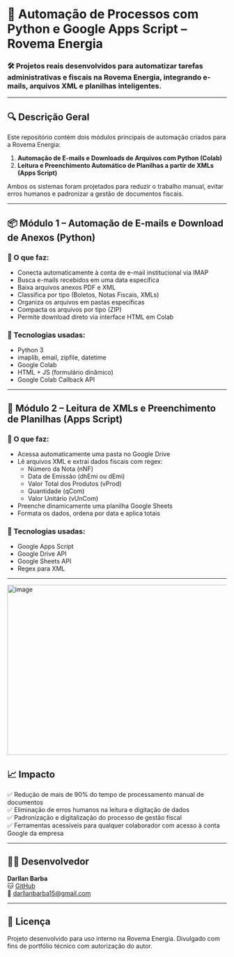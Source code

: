 # 📁 Automação de Processos com Python e Google Apps Script – Rovema Energia

### 🛠 Projetos reais desenvolvidos para automatizar tarefas administrativas e fiscais na Rovema Energia, integrando e-mails, arquivos XML e planilhas inteligentes.

---

## 🔍 Descrição Geral

Este repositório contém dois módulos principais de automação criados para a Rovema Energia:

1. **Automação de E-mails e Downloads de Arquivos com Python (Colab)**
2. **Leitura e Preenchimento Automático de Planilhas a partir de XMLs (Apps Script)**

Ambos os sistemas foram projetados para reduzir o trabalho manual, evitar erros humanos e padronizar a gestão de documentos fiscais.

---

## 📦 Módulo 1 – Automação de E-mails e Download de Anexos (Python)

### 🔧 O que faz:

- Conecta automaticamente à conta de e-mail institucional via IMAP
- Busca e-mails recebidos em uma data específica
- Baixa arquivos anexos PDF e XML
- Classifica por tipo (Boletos, Notas Fiscais, XMLs)
- Organiza os arquivos em pastas específicas
- Compacta os arquivos por tipo (ZIP)
- Permite download direto via interface HTML em Colab

### 🧪 Tecnologias usadas:

- Python 3
- imaplib, email, zipfile, datetime
- Google Colab
- HTML + JS (formulário dinâmico)
- Google Colab Callback API

---

## 🧩 Módulo 2 – Leitura de XMLs e Preenchimento de Planilhas (Apps Script)

### 🔧 O que faz:

- Acessa automaticamente uma pasta no Google Drive
- Lê arquivos XML e extrai dados fiscais com regex:
  - Número da Nota (nNF)
  - Data de Emissão (dhEmi ou dEmi)
  - Valor Total dos Produtos (vProd)
  - Quantidade (qCom)
  - Valor Unitário (vUnCom)
- Preenche dinamicamente uma planilha Google Sheets
- Formata os dados, ordena por data e aplica totais

### 🧪 Tecnologias usadas:

- Google Apps Script
- Google Drive API
- Google Sheets API
- Regex para XML

---
<img width="1846" height="391" alt="image" src="https://github.com/user-attachments/assets/e4ac166a-898e-47a1-bf05-a55c2d5e2705" />

## 📈 Impacto

✅ Redução de mais de 90% do tempo de processamento manual de documentos  
✅ Eliminação de erros humanos na leitura e digitação de dados  
✅ Padronização e digitalização do processo de gestão fiscal  
✅ Ferramentas acessíveis para qualquer colaborador com acesso à conta Google da empresa

---

## 👨‍💻 Desenvolvedor

**Darllan Barba**  
🐱 [GitHub](https://github.com/darllanbn)  
📧 darllanbarba15@gmail.com

---

## 📝 Licença

Projeto desenvolvido para uso interno na Rovema Energia. Divulgado com fins de portfólio técnico com autorização do autor.
